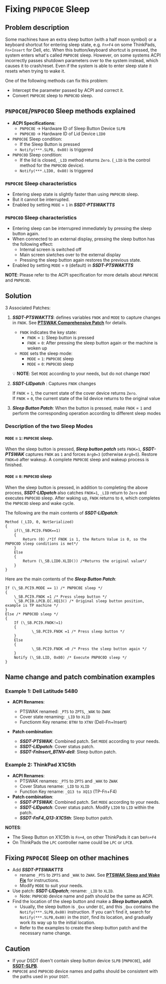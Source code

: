 # Fixing `PNP0C0E` Sleep

## Problem description

Some machines have an extra sleep button (with a half moon symbol) or a keyboard shortcut for entering sleep state, e.g. `Fn+F4` on some ThinkPads, `Fn+Insert` for Dell, etc. When this button/keyboard shortcut is pressed, the system enters what's called `PNP0C0E` sleep. However, on some systems ACPI incorrectly passes shutdown parameters over to the system instead, which causes it to crash/reset. Even if the system is able to enter sleep state it resets when trying to wake it.

One of the following methods can fix this problem:

- Intercept the parameter passed by ACPI and correct it.
- Convert `PNP0C0E` sleep to `PNP0C0D` sleep.

## `PNP0C0E`/`PNP0C0D` Sleep methods explained

- **ACPI Specifications**:
	- `PNP0C0E` &rarr; Hardware ID of Sleep Button Device `SLPB`
	- `PNP0C0D` &rarr; Hardware ID of Lid Device `LID0`
- `PNP0C0E` Sleep condition:
	- If the Sleep Button is pressed
	- `Notify(***.SLPB, 0x80)` is triggered
- `PNP0C0D` Sleep condition:
  - If the lid is closed, `_LID` method returns `Zero`. (`_LID` is the control method for the `PNP0C0D` device).
  - `Notify(***.LID0, 0x80)` is triggered

### `PNP0C0E` Sleep characteristics

- Entering sleep state is slightly faster than using `PNP0C0D` sleep.
- But it cannot be interrupted.
- Enabled by setting `MODE` = `1` in ***SSDT-PTSWAKTTS***

### `PNP0C0D` Sleep characteristics

- Entering sleep can be interrupred immediately by pressing the sleep button again.
- When connected to an external display, pressing the sleep button has the following effect:
	- Internal screen is switched off 
	- Main screen siwtches over to the external display
	- Pressing the sleep button again restores the previous state.
- Enabled by setting `MODE` = `0` (default) in ***SSDT-PTSWAKTTS***

**NOTE**: Please refer to the ACPI specification for more details about `PNP0C0E` and `PNP0C0D`.

## Solution

3 Associated Patches:

1. ***SSDT-PTSWAKTTS***: defines variables `FNOK` and `MODE` to capture changes in `FNOK`. See [**PTSWAK Comprehensive Patch**](https://github.com/5T33Z0/OC-Little-Translated/tree/main/04_Fixing_Sleep_and_Wake_Issues/PTSWAK_Sleep_and_Wake_Fix) for details.
	- `FNOK` indicates the key state:  
		- `FNOK` = `1`: Sleep button is pressed
		- `FNOK` = `0`: After pressing the sleep button again or the machine is woken up
	- `MODE` sets the sleep mode:
		- `MODE` = `1`: `PNP0C0E` sleep
		- `MODE` = `0`: `PNP0C0D` sleep

	:bulb: **NOTE**: Set `MODE` according to your needs, but do not change `FNOK`!

2. ***SSDT-LIDpatch*** : Captures `FNOK` changes

  	If `FNOK` = `1`, the current state of the cover device returns `Zero`.  
  	If `FNOK` = `0`, the current state of the lid device returns to the original value

3. ***Sleep Button Patch***: When the button is pressed, make `FNOK` = `1` and perform the corresponding operation according to different sleep modes

### Description of the two Sleep Modes

#### `MODE` = `1`: `PNP0C0E` sleep. 
When the sleep button is pressed, ***Sleep button patch*** sets `FNOK=1`, ***SSDT-PTSWAK*** captures `FNOK` as `1` and forces `Arg0=3` (otherwise `Arg0=5`). Restore `FNOK=0` after wakeup. A complete `PNP0C0E` sleep and wakeup process is finished.

#### `MODE` = `0`: `PNP0C0D` sleep
When the sleep button is pressed, in addition to completing the above process, ***SSDT-LIDpatch*** also catches `FNOK=1`, `_LID` return to `Zero` and executes `PNP0C0D` sleep. After waking up, `FNOK` returns to `0`, which completes the `PNP0C0D` sleep and wake cycle.

The following are the main contents of ***SSDT-LIDpatch***:

```asl
Method (_LID, 0, NotSerialized)
{
    if(\_SB.PCI9.FNOK==1)
    {
        Return (0) /*If FNOK is 1, the Return Value is 0, so the PNP0C0D sleep conditions is met*/
    }
    Else
    {
        Return (\_SB.LID0.XLID()) /*Returns the original value*/
    }
}
```
Here are the main contents of the ***Sleep Button Patch***:

```asl
If (\_SB.PCI9.MODE == 1) /* PNP0C0E sleep */
{
    \_SB.PCI9.FNOK =1 /* Press sleep button */
    \_SB.PCI0.LPCB.EC.XQ13() /* Original sleep button position, example is TP machine */
}
Else /* PNP0C0D sleep */
{
    If (\_SB.PCI9.FNOK!=1)
    {
            \_SB.PCI9.FNOK =1 /* Press sleep button */
    }
    Else
    {
            \_SB.PCI9.FNOK =0 /* Press the sleep button again */
    }
    Notify (\_SB.LID, 0x80) /* Execute PNP0C0D sleep */
}
```

## Name change and patch combination examples

### Example 1: Dell Latitude 5480

- **ACPI Renames**:
  - PTSWAK renamed: `_PTS` to `ZPTS`, `_WAK` to `ZWAK`
  - Cover state renaming: `_LID` to `XLID`
  - Functionm Key rename: `BTNV` to `XTNV` (Dell-Fn+Insert)

- **Patch combination**:
  - ***SSDT-PTSWAK***: Combined patch. Set `MODE` according to your needs.
  - ***SSDT-LIDpatch***: Cover status patch.
  - ***SSDT-FnInsert_BTNV-dell***: Sleep button patch.

### Example 2: ThinkPad X1C5th
- **ACPI Renames**:
	- PTSWAK renames: `_PTS` to `ZPTS` and `_WAK` to `ZWAK`
	- Cover Status rename: `_LID` to `XLID`
	- Function Key rename: `_Q13 to XQ13` (TP-Fn+F4)
- **Patch combination**:
  - ***SSDT-PTSWAK***: Combined patch. Set `MODE` according to your needs.
  - ***SSDT-LIDpatch***: Cover status patch. Modify `LID0` to `LID` within the patch.
  - ***SSDT-FnF4_Q13-X1C5th***: Sleep button patch.

**NOTES**:

- The Sleep Button on X1C5th is `Fn+4`, on other ThinkPads it can be`Fn+F4`  
- On ThinkPads the `LPC` controller name could be `LPC` or `LPCB`.

## Fixing `PNP0C0E` Sleep on other machines

- Add ***SSDT-PTSWAKTTS*** 
	- rename `_PTS` to `ZPTS` and `_WAK` to `ZWAK`. See [**PTSWAK Sleep and Wake Fix**](https://github.com/5T33Z0/OC-Little-Translated/tree/main/04_Fixing_Sleep_and_Wake_Issues/PTSWAK_Sleep_and_Wake_Fix) for instructions. 
	- Modify `MODE` to suit your needs.
- Use patch: ***SSDT-LIDpatch***; rename: `_LID` to `XLID`.
	- Note: `PNP0C0D` device name and path should be the same as ACPI.
- Find the location of the sleep button and make a ***Sleep button patch***.
  - Usually, the sleep button is `_Qxx` under `EC`, and this `_Qxx` contains the `Notify(***.SLPB,0x80)` instruction. If you can't find it, search for `Notify(***.SLPB,0x80)` in the `DSDT`, find its location, and gradually work its way up to the initial location.
  - Refer to the examples to create the sleep button patch and the necessary name change.

## Caution
- If your DSDT doen't contain sleep button device `SLPB` (`PNP0C0E`), add [**SSDT-SLPB**](https://github.com/5T33Z0/OC-Little-Translated/tree/main/01_Adding_missing_Devices_and_enabling_Features/Power_and_Sleep_Button_(SSDT-PWRB:SSDT-SLPB)).
- `PNP0C0E` and `PNP0C0D` device names and paths should be consistent with the paths used in your `DSDT`.

